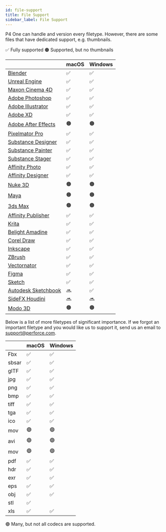 ```yaml
---
id: file-support
title: File Support
sidebar_label: File Support
---
```


P4 One can handle and version every filetype. However, there are some files that have dedicated support, e.g. thumbnails.

✅ Fully supported
🟠 Supported, but no thumbnails

|                                                                                   | macOS | Windows | 
|-----------------------------------------------------------------------------------|-------|---------|
| [Blender](https://www.blender.org)                                                | ✅     | ✅      |
| [Unreal Engine](https://www.unrealengine.com/)                                    | ✅     | ✅      |
| [Maxon Cinema 4D](https://www.maxon.net)                                          | ✅     | ✅      | 
| [Adobe Photoshop](https://www.adobe.com/ca/products/photoshop.html)               | ✅     | ✅      | 
| [Adobe Illustrator](https://www.adobe.com/ca/products/illustrator.html)           | ✅     | ✅      | 
| [Adobe XD](https://www.adobe.com/ca/products/xd.html)                             | ✅     | ✅      | 
| [Adobe After Effects](https://www.adobe.com/ca/products/aftereffects.html)        | 🟠     | 🟠      | 
| [Pixelmator Pro](https://www.pixelmator.com)                                      | ✅     | ✅      | 
| [Substance Designer](https://www.adobe.com/ca/products/substance3d-designer.html) | ✅     | ✅      | 
| [Substance Painter](https://www.adobe.com/ca/products/substance3d-painter.html)   | ✅     | ✅      | 
| [Substance Stager](https://www.adobe.com/ca/products/substance3d-stager.html)     | ✅     | ✅      | 
| [Affinity Photo](https://www.serif.com)                                            | ✅     | ✅      |
| [Affinity Designer](https://www.serif.com)                                         | ✅     | ✅      |
| [Nuke 3D](https://www.foundry.com/products/nuke-family/nuke)                      | 🟠     | 🟠      | 
| [Maya](https://www.autodesk.ca/en/products/maya/overview)                         | 🟠     | 🟠      | 
| [3ds Max](https://www.autodesk.ca/en/products/3ds-max/overview)                   | 🟠     | 🟠      | 
| [Affinity Publisher](https://www.serif.com)                                        | ✅     | ✅      |
| [Krita](https://www.krita.org)                                                    | ✅     | ✅      | 
| [Belight Amadine](https://www.amadine.com)                                        | ✅     | ✅      | 
| [Corel Draw](https://www.corel.com)                                               | ✅     | ✅      | 
| [Inkscape](https://www.inkscape.com)                                              | ✅     | ✅      | 
| [ZBrush](https://www.zbrush.com)                                                  | ✅     | ✅      | 
| [Vectornator](https://www.vectornator.io/)                                        | ✅     | ✅      | 
| [Figma](https://www.figma.com/)                                                    | ✅     | ✅     |
| [Sketch](https://www.sketch.com/)                                                 | ✅     | ✅      |
| [Autodesk Sketchbook](https://www.autodesk.com/products/sketchbook/overview)      | 🔜     | ✅      |
| [SideFX Houdini](https://www.sidefx.com)                                          | 🔜     | 🔜      |
| [Modo 3D](https://www.sidefx.com)                                                 | 🟠     | 🟠      |

Below is a list of more filetypes of significant importance. If we forgot an important filetype and you would like us to support it, send us an email to [support@perforce.com](mailto:support@perforce.com).

|      | macOS | Windows |
|------|-------|---------|
| Fbx  | ✅    | ✅      |
| sbsar| ✅    | ✅      |
| glTF | ✅    | ✅      |
| jpg  | ✅    | ✅      |
| png  | ✅    | ✅      |
| bmp  | ✅    | ✅      |
| tiff | ✅    | ✅      |
| tga  | ✅    | ✅      |
| ico  | ✅    | ✅      |
| mov  | 🟣    | 🟣      |
| avi  | 🟣    | 🟣      |
| mov  | 🟣    | 🟣      |
| pdf  | ✅    | ✅      |
| hdr  | ✅    | ✅      |
| exr  | ✅    | ✅      |
| eps  | ✅    | ✅      |
| obj  | ✅    | ✅      |
| stl  | ✅    |         |
| xls  | ✅    | ✅      |

🟣 Many, but not all codecs are supported.
